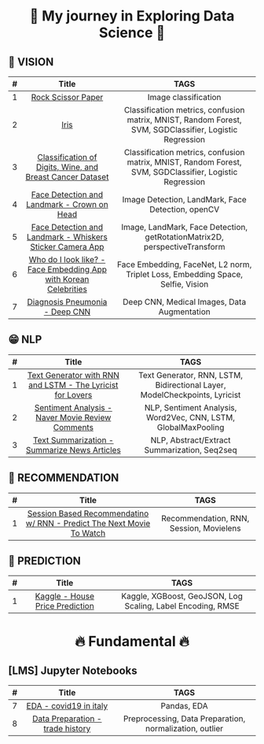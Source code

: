<h1 align="center">
  🛫 My journey in Exploring Data Science 🛬
</h1>

## 👀 VISION
|  #  | Title  | TAGS |
| :-: | :---:  | :--: | 
|  1  |[Rock Scissor Paper](02_rock_scissor_paper.ipynb) | Image classification | 
|  2  |[Iris](EXP02_IRIS.ipynb) | Classification metrics, confusion matrix, MNIST, Random Forest, SVM, SGDClassifier, Logistic Regression  | 
|  3  |[Classification of Digits, Wine, and Breast Cancer Dataset](%5BE_02%5DClassification_of_Digits%26Wine%26Breast_Cancer.ipynb) | Classification metrics, confusion matrix, MNIST, Random Forest, SVM, SGDClassifier, Logistic Regression  | 
|  4  |[Face Detection and Landmark - Crown on Head ](%5BE_02%5DClassification_of_Digits%26Wine%26Breast_Cancer.ipynb) | Image Detection, LandMark, Face Detection, openCV  | 
|  5  |[Face Detection and Landmark - Whiskers Sticker Camera App ](%5BE_03%5D_Face_Detection_Whisker.ipynb) | Image, LandMark, Face Detection, getRotationMatrix2D, perspectiveTransform  | 
|  6  |[Who do I look like? - Face Embedding App with Korean Celebrities ]([E_05]_Who_do_I_look_like_Face_Embedding.ipynb) | Face Embedding, FaceNet, L2 norm, Triplet Loss, Embedding Space, Selfie, Vision  | 
|  7  |[Diagnosis Pneumonia - Deep CNN ]([E_11]_Detect_Diagnosis_Pneumonia.ipynb) | Deep CNN, Medical Images, Data Augmentation | 



## 😁 NLP
|  #  | Title  | TAGS |
| :-: | :---:  | :--: | 
|  1  |[Text Generator with RNN and LSTM - The Lyricist for Lovers ](%5BE_04%5D_Create_Lyricist_with_RNN_LSTM.ipynb) | Text Generator, RNN, LSTM, Bidirectional Layer, ModelCheckpoints, Lyricist  | 
|  2  |[Sentiment Analysis - Naver Movie Review Comments ](Sentiment_Analysis-Movie_Review.ipynb) | NLP, Sentiment Analysis, Word2Vec, CNN, LSTM, GlobalMaxPooling | 
|  3  |[Text Summarization - Summarize News Articles ]([E_10]_Text_Summarization.ipynb) | NLP, Abstract/Extract Summarization, Seq2seq | 


## 🤗 RECOMMENDATION
|  #  | Title  | TAGS |
| :-: | :---:  | :--: | 
|  1  |[Session Based Recommendatino w/ RNN - Predict The Next Movie To Watch ](Exploration/[E_12]_prediction-next_movie_to_watch.ipynb) | Recommendation, RNN, Session, Movielens  | 

## 🧠 PREDICTION
|  #  | Title  | TAGS |
| :-: | :---:  | :--: | 
|  1  |[Kaggle - House Price Prediction ]([E_06]_House_Price_Prediction_KaKR_kaggle.ipynb) | Kaggle, XGBoost, GeoJSON, Log Scaling, Label Encoding, RMSE  | 
   
<h1 align="center">
  🔥 Fundamental 🔥
</h1>

## [LMS] Jupyter Notebooks
|  #  | Title  | TAGS |
| :-: | :---:  | :--: | 
|  7  |[EDA - covid19 in italy](Fundamental/covid19-in-italy.ipynb) | Pandas, EDA | 
|  8  |[Data Preparation - trade history](Fundamental/data_preprocessing-trade.ipynb) | Preprocessing, Data Preparation, normalization, outlier |   
         
<br/>
               